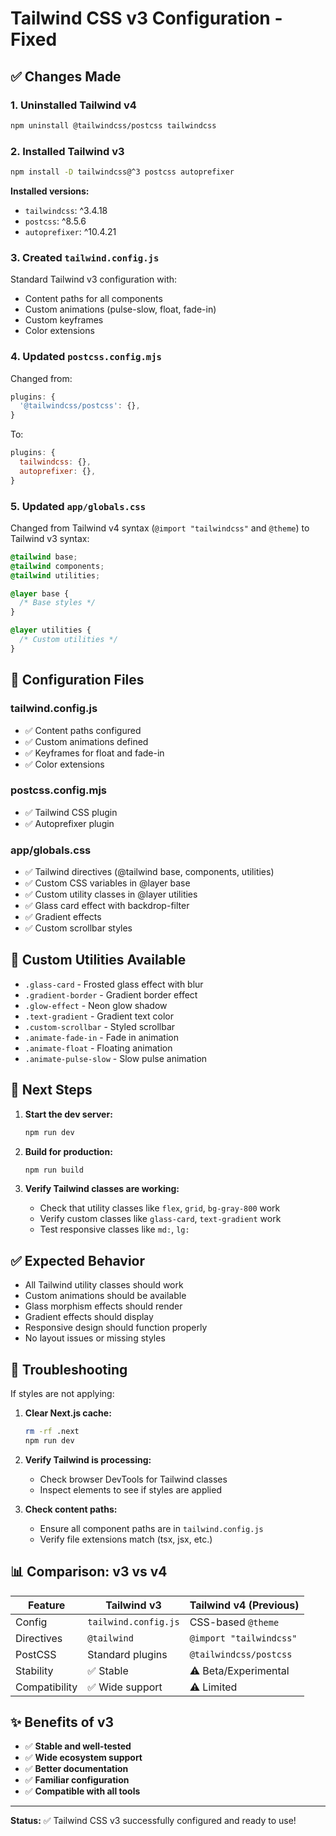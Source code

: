 # Tailwind CSS v3 Configuration - Fixed

## ✅ Changes Made

### 1. Uninstalled Tailwind v4
```bash
npm uninstall @tailwindcss/postcss tailwindcss
```

### 2. Installed Tailwind v3
```bash
npm install -D tailwindcss@^3 postcss autoprefixer
```

**Installed versions:**
- `tailwindcss`: ^3.4.18
- `postcss`: ^8.5.6
- `autoprefixer`: ^10.4.21

### 3. Created `tailwind.config.js`

Standard Tailwind v3 configuration with:
- Content paths for all components
- Custom animations (pulse-slow, float, fade-in)
- Custom keyframes
- Color extensions

### 4. Updated `postcss.config.mjs`

Changed from:
```js
plugins: {
  '@tailwindcss/postcss': {},
}
```

To:
```js
plugins: {
  tailwindcss: {},
  autoprefixer: {},
}
```

### 5. Updated `app/globals.css`

Changed from Tailwind v4 syntax (`@import "tailwindcss"` and `@theme`) to Tailwind v3 syntax:

```css
@tailwind base;
@tailwind components;
@tailwind utilities;

@layer base {
  /* Base styles */
}

@layer utilities {
  /* Custom utilities */
}
```

## 📁 Configuration Files

### tailwind.config.js
- ✅ Content paths configured
- ✅ Custom animations defined
- ✅ Keyframes for float and fade-in
- ✅ Color extensions

### postcss.config.mjs
- ✅ Tailwind CSS plugin
- ✅ Autoprefixer plugin

### app/globals.css
- ✅ Tailwind directives (@tailwind base, components, utilities)
- ✅ Custom CSS variables in @layer base
- ✅ Custom utility classes in @layer utilities
- ✅ Glass card effect with backdrop-filter
- ✅ Gradient effects
- ✅ Custom scrollbar styles

## 🎨 Custom Utilities Available

- `.glass-card` - Frosted glass effect with blur
- `.gradient-border` - Gradient border effect
- `.glow-effect` - Neon glow shadow
- `.text-gradient` - Gradient text color
- `.custom-scrollbar` - Styled scrollbar
- `.animate-fade-in` - Fade in animation
- `.animate-float` - Floating animation
- `.animate-pulse-slow` - Slow pulse animation

## 🚀 Next Steps

1. **Start the dev server:**
   ```bash
   npm run dev
   ```

2. **Build for production:**
   ```bash
   npm run build
   ```

3. **Verify Tailwind classes are working:**
   - Check that utility classes like `flex`, `grid`, `bg-gray-800` work
   - Verify custom classes like `glass-card`, `text-gradient` work
   - Test responsive classes like `md:`, `lg:`

## ✅ Expected Behavior

- All Tailwind utility classes should work
- Custom animations should be available
- Glass morphism effects should render
- Gradient effects should display
- Responsive design should function properly
- No layout issues or missing styles

## 🔧 Troubleshooting

If styles are not applying:

1. **Clear Next.js cache:**
   ```bash
   rm -rf .next
   npm run dev
   ```

2. **Verify Tailwind is processing:**
   - Check browser DevTools for Tailwind classes
   - Inspect elements to see if styles are applied

3. **Check content paths:**
   - Ensure all component paths are in `tailwind.config.js`
   - Verify file extensions match (tsx, jsx, etc.)

## 📊 Comparison: v3 vs v4

| Feature | Tailwind v3 | Tailwind v4 (Previous) |
|---------|-------------|------------------------|
| Config | `tailwind.config.js` | CSS-based `@theme` |
| Directives | `@tailwind` | `@import "tailwindcss"` |
| PostCSS | Standard plugins | `@tailwindcss/postcss` |
| Stability | ✅ Stable | ⚠️ Beta/Experimental |
| Compatibility | ✅ Wide support | ⚠️ Limited |

## ✨ Benefits of v3

- ✅ **Stable and well-tested**
- ✅ **Wide ecosystem support**
- ✅ **Better documentation**
- ✅ **Familiar configuration**
- ✅ **Compatible with all tools**

---

**Status:** ✅ Tailwind CSS v3 successfully configured and ready to use!
